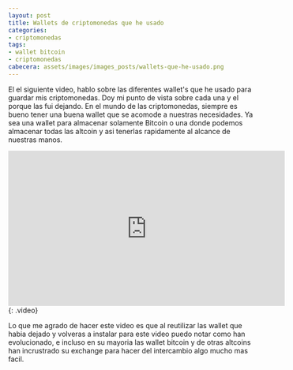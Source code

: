 ```yaml
---
layout: post
title: Wallets de criptomonedas que he usado
categories:
- criptomonedas
tags:
- wallet bitcoin
- criptomonedas
cabecera: assets/images/images_posts/wallets-que-he-usado.png
---
```

El el siguiente video, hablo sobre las diferentes wallet's que he usado para guardar mis criptomonedas. Doy mi punto de vista sobre cada una y el porque las fui dejando. En el mundo de las criptomonedas, siempre es bueno tener una buena wallet que se acomode a nuestras necesidades. Ya sea una wallet para almacenar solamente Bitcoin o una donde podemos almacenar todas las altcoin y asi tenerlas rapidamente al alcance de nuestras manos.

<iframe width="560" height="315" src="https://www.youtube.com/embed/S0wyGGt8w8E" frameborder="0" allow="accelerometer; autoplay; encrypted-media; gyroscope; picture-in-picture" allowfullscreen></iframe>
{: .video}

Lo que me agrado de hacer este video es que al reutilizar las wallet que habia dejado y volveras a instalar para este video puedo notar como han evolucionado, e incluso en su mayoria las wallet bitcoin y de otras altcoins han incrustrado su exchange para hacer del intercambio algo mucho mas facil.
